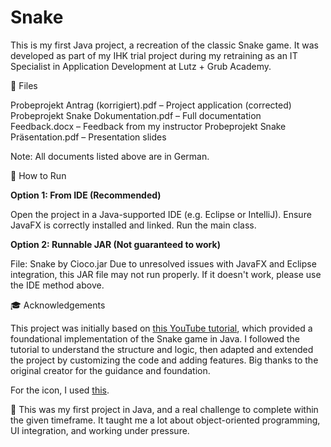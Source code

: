 # Snake

This is my first Java project, a recreation of the classic Snake game. It was developed as part of my IHK trial project during my retraining as an IT Specialist in Application Development at Lutz + Grub Academy.

📁 Files 

  Probeprojekt Antrag (korrigiert).pdf – Project application (corrected)
  Probeprojekt Snake Dokumentation.pdf – Full documentation
  Feedback.docx – Feedback from my instructor
  Probeprojekt Snake Präsentation.pdf – Presentation slides

  Note: All documents listed above are in German.

🚀 How to Run

**Option 1: From IDE (Recommended)**

  Open the project in a Java-supported IDE (e.g. Eclipse or IntelliJ).
  Ensure JavaFX is correctly installed and linked.
  Run the main class.

**Option 2: Runnable JAR (Not guaranteed to work)**

  File: Snake by Cioco.jar
  Due to unresolved issues with JavaFX and Eclipse integration, this JAR file may not run properly. If it doesn't work, please use the IDE method above.

🎓 Acknowledgements

This project was initially based on [this YouTube tutorial](https://www.youtube.com/watch?v=VmChebZcb2U), which provided a foundational implementation of the Snake game in Java. I followed the tutorial to understand the structure and logic, then adapted and extended the project by customizing the code and adding features.
Big thanks to the original creator for the guidance and foundation.

For the icon, I used [this](https://www.freepik.com/icon/snake_427533).

💬 This was my first project in Java, and a real challenge to complete within the given timeframe. It taught me a lot about object-oriented programming, UI integration, and working under pressure.
